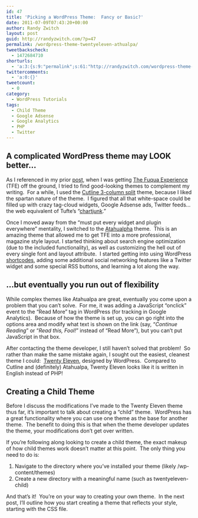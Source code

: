 ```yaml
---
id: 47
title: 'Picking a WordPress Theme:  Fancy or Basic?'
date: 2011-07-09T07:43:20+00:00
author: Randy Zwitch
layout: post
guid: http://randyzwitch.com/?p=47
permalink: /wordpress-theme-twentyeleven-athualpa/
tweetbackscheck:
  - 1472684710
shorturls:
  - 'a:3:{s:9:"permalink";s:61:"http://randyzwitch.com/wordpress-theme-twentyeleven-athualpa/";s:7:"tinyurl";s:26:"http://tinyurl.com/7pkvxql";s:4:"isgd";s:19:"http://is.gd/EYuRqT";}'
twittercomments:
  - 'a:0:{}'
tweetcount:
  - 0
category:
  - WordPress Tutorials
tags:
  - Child Theme
  - Google Adsense
  - Google Analytics
  - PHP
  - Twitter
---
```

## A complicated WordPress theme may LOOK better&#8230;

As I referenced in my prior <a title="Does the World really need another web analytics blog?" href="http://randyzwitch.com/2011/07/introduction/" target="_blank">post</a>, when I was getting <a title="The Fuqua Experience" href="http://the-fuqua-experience.com" target="_blank">The Fuqua Experience</a> (TFE) off the ground, I tried to find good-looking themes to complement my writing.  For a while, I used the <a title="Cutline 3-column Theme" href="http://cutline.tubetorial.com/" target="_blank">Cutline 3-column split</a> theme, because I liked the spartan nature of the theme.  I figured that all that white-space could be filled up with crazy tag-cloud widgets, Google Adsense ads, Twitter feeds&#8230;the web equivalent of Tufte&#8217;s &#8220;<a title="Business Week Chartjunk" href="http://images.businessweek.com/ss/09/06/0608_tufte/7.htm" target="_blank">chartjunk</a>.&#8221;

Once I moved away from the &#8220;must put every widget and plugin everywhere&#8221; mentality, I switched to the <a title="Atahualpa theme" href="http://wordpress.bytesforall.com/?p=102" target="_blank">Atahualpha</a> theme.  This is an amazing theme that allowed me to get TFE into a more professional, magazine style layout. I started thinking about search engine optimization (due to the included functionality), as well as customizing the hell out of every single font and layout attribute.  I started getting into using WordPress <a title="Wordpress shortcodes" href="http://codex.wordpress.org/Shortcode" target="_blank">shortcodes</a>, adding some additional social networking features like a Twitter widget and some special RSS buttons, and learning a lot along the way.

<!--more-->

## &#8230;but eventually you run out of flexibility

While complex themes like Atahualpa are great, eventually you come upon a problem that you can&#8217;t solve.  For me, it was adding a JavaScript &#8220;onclick&#8221; event to the &#8220;Read More&#8221; tag in WordPress (for tracking in Google Analytics).  Because of how the theme is set up, you can go right into the options area and modify what text is shown on the link (say, &#8220;_Continue Reading_&#8221; or &#8220;_Read this, Fool!_&#8221; instead of &#8220;Read More&#8221;), but you can&#8217;t put JavaScript in that box.





After contacting the theme developer, I still haven&#8217;t solved that problem!  So rather than make the same mistake again, I sought out the easiest, cleanest theme I could:  [Twenty Eleven](http://theme.wordpress.com/themes/twentyeleven/ "Twenty Eleven"), designed by WordPress.  Compared to Cutline and (definitely) Atahualpa, Twenty Eleven looks like it is written in English instead of PHP!

## Creating a Child Theme

Before I discuss the modifications I&#8217;ve made to the Twenty Eleven theme thus far, it&#8217;s important to talk about creating a &#8220;child&#8221; theme.  WordPress has a great functionality where you can use one theme as the base for another theme.  The benefit to doing this is that when the theme developer updates the theme, your modifications don&#8217;t get over written.

If you&#8217;re following along looking to create a child theme, the exact makeup of how child themes work doesn&#8217;t matter at this point.  The only thing you need to do is:

  1. Navigate to the directory where you&#8217;ve installed your theme (likely /wp-content/themes)
  2. Create a new directory with a meaningful name (such as twentyeleven-child)

And that&#8217;s it!  You&#8217;re on your way to creating your own theme.  In the next post, I&#8217;ll outline how you start creating a theme that reflects your style, starting with the CSS file.
